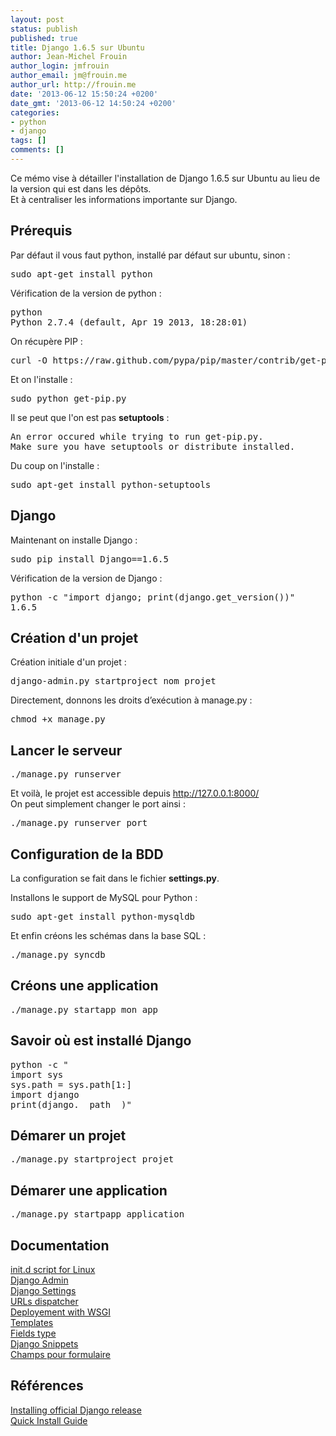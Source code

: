 ```yaml
---
layout: post
status: publish
published: true
title: Django 1.6.5 sur Ubuntu
author: Jean-Michel Frouin
author_login: jmfrouin
author_email: jm@frouin.me
author_url: http://frouin.me
date: '2013-06-12 15:50:24 +0200'
date_gmt: '2013-06-12 14:50:24 +0200'
categories:
- python
- django
tags: []
comments: []
---
```

<p>Ce mémo vise à détailler l'installation de Django 1.6.5 sur Ubuntu au lieu de la version qui est dans les dépôts.<br />
<!--more-->
Et à centraliser les informations importante sur Django.</p>
<h2>Prérequis</h2>
<p>Par défaut il vous faut python, installé par défaut sur ubuntu, sinon : </p>
<pre class="brush:shell">sudo apt-get install python</pre>
<p>Vérification de la version de python : </p>
<pre class="brush:shell">python
Python 2.7.4 (default, Apr 19 2013, 18:28:01)</pre>
<p>On récupère PIP : </p>
<pre class="brush:shell">curl -O https://raw.github.com/pypa/pip/master/contrib/get-pip.py</pre>
<p>Et on l'installe :</p>
<pre class="brush:shell">sudo python get-pip.py</pre>
<p>Il se peut que l'on est pas <strong>setuptools</strong> :</p>
<pre class="brush:shell">An error occured while trying to run get-pip.py. 
Make sure you have setuptools or distribute installed.</pre>
<p>Du coup on l'installe : </p>
<pre class="brush:shell">sudo apt-get install python-setuptools</pre>
<h2>Django</h2>
<p>Maintenant on installe Django : </p>
<pre class="brush:shell">sudo pip install Django==1.6.5</pre>
<p>Vérification de la version de Django :</p>
<pre class="brush:shell">python -c "import django; print(django.get_version())"
1.6.5</pre>
<h2>Création d'un projet</h2>
<p>Création initiale d'un projet :</p>
<pre class="brush:shell">django-admin.py startproject nom_projet</pre>
<p>Directement, donnons les droits d’exécution à manage.py : </p>
<pre class="brush:shell">chmod +x manage.py</pre>
<h2>Lancer le serveur</h2>
<pre class="brush:shell">./manage.py runserver</pre>
<p>Et voilà, le projet est accessible depuis <a href="http://127.0.0.1:8000/" target="_blank">http://127.0.0.1:8000/</a><br />
On peut simplement changer le port ainsi :</p>
<pre class="brush:shell">./manage.py runserver port</pre>
<h2>Configuration de la BDD</h2>
<p>La configuration se fait dans le fichier <strong>settings.py</strong>.</p>
<p>Installons le support de MySQL pour Python : </p>
<pre class="brush:shell">sudo apt-get install python-mysqldb</pre>
<p>Et enfin créons les schémas dans la base SQL :</p>
<pre class="brush:shell">./manage.py syncdb</pre>
<h2>Créons une application</h2>
<pre class="brush:shell">./manage.py startapp mon_app</pre>
<h2>Savoir où est installé Django</h2>
<pre class="brush:shell">
python -c "
import sys
sys.path = sys.path[1:]
import django
print(django.__path__)"
</pre>
<h2>Démarer un projet</h2>
<pre class="brush:shell">
./manage.py startproject projet
</pre>
<h2>Démarer une application</h2>
<pre class="brush:shell">
./manage.py startpapp application
</pre>
<h2>Documentation</h2>
<p><a href="https://code.djangoproject.com/wiki/InitdScriptForLinux" target="_blank">init.d script for Linux</a><br />
<a href="https://docs.djangoproject.com/en/1.5/ref/django-admin/" target="_blank">Django Admin</a><br />
<a href="https://docs.djangoproject.com/en/1.5/topics/settings/" target="_blank">Django Settings</a><br />
<a href="https://docs.djangoproject.com/en/1.5/topics/http/urls/" target="_blank">URLs dispatcher</a><br />
<a href="https://docs.djangoproject.com/en/1.5/howto/deployment/wsgi/" target="_blank">Deployement with WSGI</a><br />
<a href="https://docs.djangoproject.com/en/dev/ref/templates/builtins/" target="_blank">Templates</a><br />
<a href="https://docs.djangoproject.com/en/1.5/ref/models/fields/#field-types" target"=_blank">Fields type</a><br />
<a href="http://djangosnippets.org/" target="_blank">Django Snippets</a><br />
<a href="https://docs.djangoproject.com/en/1.5/ref/forms/fields/#built-in-field-classes" target="_blank">Champs pour formulaire</a></p>
<h2>Références</h2>
<p><a href="https://docs.djangoproject.com/en/1.5/topics/install/#installing-official-release" target="_blank">Installing official Django release</a><br />
<a href="https://docs.djangoproject.com/en/1.5/intro/install/" target="_blank">Quick Install Guide</a></p>
